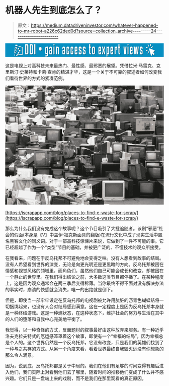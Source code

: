 # 机器人先生到底怎么了？

> 原文：<https://medium.datadriveninvestor.com/whatever-happened-to-mr-robot-a226c62ded0d?source=collection_archive---------24----------------------->

[![](img/919154f90999fba2aaf4bf14bb709e6a.png)](http://www.track.datadriveninvestor.com/1B9E)

这是电视上对高科技未来最热门、最性感、最邪恶的展望。凭借拉米·马雷克、克里斯汀·史莱特和卡莉·查肯的精湛才华，这是一个关于不可靠的叙述者如何改变我们看待世界的方式的紧凑范例。

![](img/c0288fca0a9a60fde087b7e0e1438951.png)

[https://iscrapapp.com/blog/places-to-find-e-waste-for-scrap/](https://iscrapapp.com/blog/places-to-find-e-waste-for-scrap/)

那么为什么我们没有完成这个故事呢？这个节目吸引了大批追随者。该剧“邪恶”社会的假面(本身是《V》中盖伊·福克斯面具的翻版)在流行文化中成了现实生活中匿名黑客文化的同义词。对于一部高科技惊悚片来说，它做到了一件不可能的事。它已经超越了作为一个“类型”节目的基础，并被更广泛的、不懂技术的观众所接受。

在我看来，问题在于反乌托邦不可避免地会变得乏味。没有人想看到故事的结局。没有人希望看到世界的演变，无论是向更光明还是更黑暗的方向。反乌托邦被困在情感和视觉风格的领域里，而角色们，虽然他们自己可能会成长和改变，却被困在一个静止的世界里。在我们得出结论之前，大多数这类节目都停播了。在某种程度上，这是因为观众通常会在两三季后变得稀薄。当你最终不得不面对没有解决办法的事实时，崩溃的快感就会消失，唯一的出路就是倒下。

但是，即使当一部牢牢设定在反乌托邦的电视剧被允许用肮脏的沥青色蝴蝶结将一切捆绑起来，也没有人会对结局感到满意。这在一定程度上是因为反乌托邦本身就是一种终结游戏。这是一种熵状态，在这种状态下，维护社会的努力与生活在其中的人们的堕落和自我中心完美地平衡了。

我觉得，以一种奇怪的方式，反面题材的叙事最好由这种放弃来服务。有一种近乎洛夫克拉夫特式的厄运感笼罩着这个故事，即使有一个“幸福的结局”，因为幸福总是个人的。这个世界仍然是一个反乌托邦，它没有改变，只是我们的英雄们找到了一种与之共存的方式。从另一个角度来看，看着世界最终自我毁灭远没有你想象的那么令人满意。

因为，说到底，反乌托邦都是关于中局的。我们在他们有足够的时间变得有趣后进入他们，我们实际上对看到他们去了哪里，随着时间的推移他们变成了什么并不感兴趣。它们只是一盘端上来的戏剧，而不是我们在那里观看的真正原因。